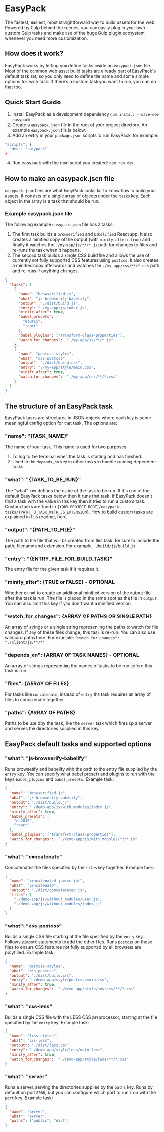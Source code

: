 # EasyPack
The fastest, easiest, most straightforward way to build assets for the web. Powered by Gulp behind the scenes, you can easily plug in your own custom Gulp tasks and make use of the huge Gulp plugin ecosystem whenever you need more customization.

## How does it work?
EasyPack works by letting you define tasks inside an `easypack.json` file. Most of the common web asset build tasks are already part of EasyPack's default task set, so you only need to define the name and some simple options for each task. If there's a custom task you want to run, you can do that too.

## Quick Start Guide
1. Install EasyPack as a development dependency `npm install --save-dev easypack`.
2. Create a `easypack.json` file in the root of your project directory. An example `easypack.json` file is below.
3. Add an entry in your `package.json` scripts to run EasyPack, for example:
```sh
"scripts": {
  "dev": "easypack"
}
```
4. Run easypack with the npm script you created: `npm run dev`.

## How to make an easypack.json file
`easypack.json` files are what EasyPack looks for to know how to build your assets. It consists of a single array of objects under the `tasks` key. Each object in the array is a task that should be run.

### Example easypack.json file

The following example `easypack.json` file has 2 tasks:

1. The first task builds a `browserified` and `babelified` React app. It also creates a minified copy of the output (with `minify_after: true`) and finally it watches the `./my-app/js/**/*.js` path for changes to files and re-runs the task when it happens.
2. The second task builds a single CSS build file and allows the use of currently not fully supported CSS features using `postcss`. It also creates a minified copy afterwards and watches the `./my-app/css/**/*.css` path and re-runs if anything changes.

```json
{
  "tasks": [
    {
      "name": "browserified-js",
      "what": "js-browserify-babelify",
      "output": "./dist/build.js",
      "entry": "./my-app/js/index.js",
      "minify_after": true,
      "babel_presets": [
        "es2015",
        "react"
      ],
      "babel_plugins": ["transform-class-properties"],
      "watch_for_changes":  "./my-app/js/**/*.js"
    },
    {
      "name": "postcss-styles",
      "what": "css-postcss",
      "output": "./dist/build.css",
      "entry": "./my-app/style/main.css",
      "minify_after": true,
      "watch_for_changes":  "./my-app/css/**/*.css"
    }
  ]
}
```

## The structure of an EasyPack task
EasyPack tasks are structured in JSON objects where each key is some meaningful config option for that task. The options are:

### "name": "{TASK_NAME}"
The name of your task. This name is used for two purposes:
1. To log to the terminal when the task is starting and has finished.
2. Used in the `depends_on` key in other tasks to handle running dependent tasks.

### "what": "{TASK_TO_BE_RUN}"
The "what" key defines the name of the task to be run. If it's one of the default EasyPack tasks below, then it runs that task. If EasyPack doesn't find a task with the value in this key then it tries to run a custom task. Custom tasks are fund in `{YOUR_PROJECT_ROOT}/easypack-tasks/{PATH_TO_TASK_WITH_JS_EXTENSION}`. How to build custom tasks are explained in this readme, here.

### "output": "{PATH_TO_FILE}"
The path to the file that will be created from this task. Be sure to include the path, filename and extension. For example, `./build/js/build.js`.

### "entry": "{ENTRY_FILE_FOR_BUILD_TASK}"
The entry file for the given task if it requires it.

### "minify_after": {TRUE or FALSE} - OPTIONAL
Whether or not to create an additional minified version of the output file after the task is run. The file is placed in the same spot as the file in `output` You can also omit this key if you don't want a minified version.

### "watch_for_changes": {ARRAY OF PATHS OR SINGLE PATH}
An array of strings or a single string representing the paths to watch for file changes. If any of these files change, this task is re-run. You can also use wildcard paths here. For example: `"watch_for_changes": "./client/js/**/*"`

### "depends_on": {ARRAY OF TASK NAMES} - OPTIONAL
An array of strings representing the names of tasks to be run before this task is run.

### "files": {ARRAY OF FILES}
For tasks like `concatenate`, instead of `entry` the task requires an array of files to concatenate together.

### "paths": {ARRAY OF PATHS}
Paths to be use dby the task, like the `server` task which fires up a server and serves the directories supplied in this key.

## EasyPack default tasks and supported options

### "what": "js-browserify-babelify"
Runs browserify and babelify with the path to the entry file supplied by the `entry` key. You can specify what babel presets and plugins to run with the keys `babel_plugins` and `babel_presets`. Example task:

```json
{
  "name": "browserified-js",
  "what": "js-browserify-babelify",
  "output": "./dist/build.js",
  "entry": "./demo-app/js/with_modules/index.js",
  "minify_after": true,
  "babel_presets": [
    "es2015",
    "react"
  ],
  "babel_plugins": ["transform-class-properties"],
  "watch_for_changes":  "./demo-app/js/with_modules/**/*.js"
}
```

### "what": "concatenate"
Concatenates the files specified by the `files` key together. Example task:
```json
{
  "name": "concatenated-javascript",
  "what": "concatenate",
  "output": "./dist/concatenated.js",
  "files": [
    "./demo-app/js/without_modules/user.js",
    "./demo-app/js/without_modules/index.js"
  ]
}
```

### "what": "css-postcss"
Builds a single CSS file starting at the file specified by the `entry` key. Follows `@import` statements to add the other files. Runs `postcss` on these files to ensure CSS features not fully supported by all browsers are polyfilled. Example task:
```json
{
  "name": "postcss-styles",
  "what": "css-postcss",
  "output": "./dist/build.css",
  "entry": "./demo-app/style/postcss/main.css",
  "minify_after": true,
  "watch_for_changes":  "./demo-app/style/postcss/**/*.css"
}
```

### "what": "css-less"
Builds a single CSS file with the LESS CSS preprocessor, starting at the file specified by the `entry` key. Example task:
```json
{
  "name": "less-styles",
  "what": "css-less",
  "output": "./dist/less.css",
  "entry": "./demo-app/style/less/main.less",
  "minify_after": true,
  "watch_for_changes":  "./demo-app/style/less/**/*.css"
}
```

### "what": "server"
Runs a server, serving the directories supplied by the `paths` key. Runs by default on port `8080`, but you can configure which port to run it on with the `port` key. Example task:
```json
{
  "name": "server",
  "what": "server",
  "paths": ["public", "dist"]
}
```